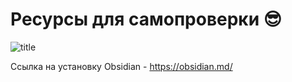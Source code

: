 # Ресурсы для самопроверки :sunglasses:
![title](https://github.com/alxbavy/M9/tree/main/img/title.png?raw=true)

Ссылка на установку Obsidian - https://obsidian.md/